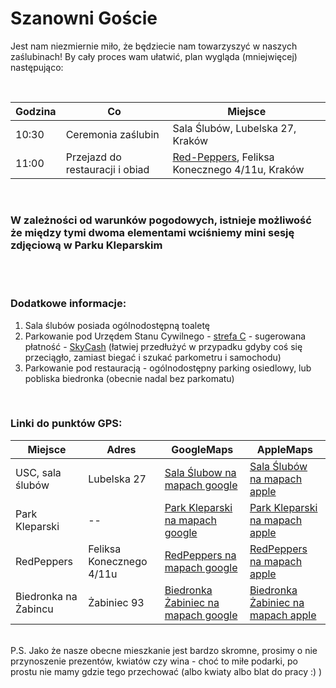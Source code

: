 # Szanowni Goście

Jest nam niezmiernie miło, że będziecie nam towarzyszyć w naszych zaślubinach! By cały proces wam ułatwić, plan wygląda (mniejwięcej) następująco:

</br>

|Godzina|Co|Miejsce|
|-------|--|-------|
|10:30|Ceremonia zaślubin|Sala Ślubów, Lubelska 27, Kraków|
|11:00|Przejazd do restauracji i obiad|[Red-Peppers](http://www.red-peppers.pl), Feliksa Konecznego 4/11u, Kraków|

</br>

### W zależności od warunków pogodowych, istnieje możliwość że między tymi dwoma elementami wciśniemy mini sesję zdjęciową w Parku Kleparskim ###
</br></br>


### Dodatkowe informacje:
1. Sala ślubów posiada ogólnodostępną toaletę
2. Parkowanie pod Urzędem Stanu Cywilnego - [strefa C](https://www.krakow.pl/komunikacja/9177,artykul,mapa_strefy_platnego_parkowania.html) - sugerowana płatność - [SkyCash](https://www.skycash.com/) (łatwiej przedłużyć w przypadku gdyby coś się przeciągło, zamiast biegać i szukać parkometru i samochodu)
3. Parkowanie pod restauracją - ogólnodostępny parking osiedlowy, lub pobliska biedronka (obecnie nadal bez parkomatu)

</br>

### Linki do punktów GPS:
|Miejsce|Adres|GoogleMaps|AppleMaps|
|--|--|--|--|
|USC, sala ślubów|Lubelska 27|[Sala Ślubow na mapach google](https://www.google.pl/maps/place/Lubelska+27,+30-003+Krak%C3%B3w/@50.0743771,19.9346482,69m/data=!3m1!1e3!4m5!3m4!1s0x47165b00e7115c97:0x24235ff103d2a894!8m2!3d50.0742885!4d19.9346724)|[Sala Ślubów na mapach apple](https://maps.apple.com/?ll=50.074406,19.934616&q=Dodana%20pinezka&_ext=EiYpG/yzxvEISUAxI4lJnnvtM0A5mdHZIhgKSUBBodRz7BDxM0BQBA%3D%3D&t=m)|
|Park Kleparski|--|[Park Kleparski na mapach google](https://www.google.pl/maps/place/Park+Kleparski,+Krak%C3%B3w/@50.075819,19.9373391,244m/data=!3m1!1e3!4m5!3m4!1s0x47165b01b8047e7b:0x52605e38fbe8ad62!8m2!3d50.0758967!4d19.9380656)|[Park Kleparski na mapach apple](https://maps.apple.com/?address=Fort%20Kleparz,%2030-001%20Krak%C3%B3w,%20Polska&auid=7836367125110104617&ll=50.076284,19.937739&lsp=9902&q=Park%20Kleparski&t=m)|
|RedPeppers|Feliksa Konecznego 4/11u|[RedPeppers na mapach google](https://www.google.com/maps/place/Red+peppers/@50.0839037,19.9450246,17z/data=!3m1!4b1!4m5!3m4!1s0x47165af964f27e73:0x64860bd4b93c3900!8m2!3d50.0839001!4d19.9450232)|[RedPeppers na mapach apple](https://maps.apple.com/?address=Feliksa%20Konecznego%204/11u,%2031-216%20Krak%C3%B3w,%20Polska&auid=18030488502493330576&ll=50.083840,19.945014&lsp=9902&q=red%20peppers&t=m)|
|Biedronka na Żabincu|Żabiniec 93|[Biedronka Żabiniec na mapach google](https://www.google.pl/maps/place/Biedronka/@50.080843,19.9435323,997m/data=!3m1!1e3!4m5!3m4!1s0x47165afbf6c498ff:0xcd9205d692dfdcf5!8m2!3d50.0822222!4d19.9458333)|[Biedronka Żabiniec na mapach apple](https://maps.apple.com/?address=%C5%BBabiniec%2093,%2031-215%20Krak%C3%B3w,%20Polska&auid=100739396603680731&ll=50.082233,19.945550&lsp=9902&q=Biedronka&t=m)|

</br>
P.S. Jako że nasze obecne mieszkanie jest bardzo skromne, prosimy o nie przynoszenie prezentów, kwiatów czy wina - choć to miłe podarki, po prostu nie mamy gdzie tego przechować (albo kwiaty albo blat do pracy :) )
